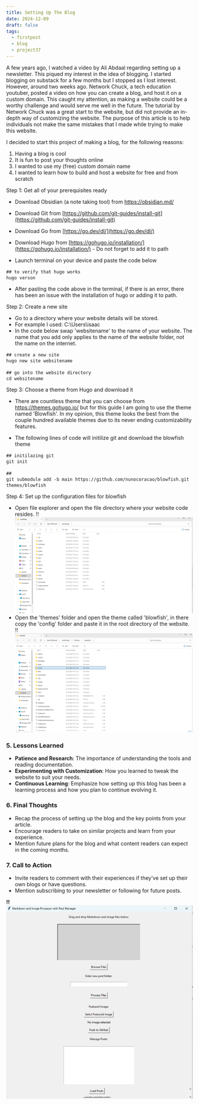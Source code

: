 ```yaml
---
title: Setting Up The Blog
date: 2024-12-09
draft: false
tags:
  - firstpost
  - blog
  - project37
---
```



A few years ago, I watched a video by Ali Abdaal regarding setting up a newsletter. This piqued my interest in the idea of blogging. I started blogging on substack for a few months but I stopped as I lost interest. However, around two weeks ago. Network Chuck, a tech education youtuber, posted a video on how you can create a blog, and host it on a custom domain. This caught my attention, as making a website could be a worthy challenge and would serve me well in the future. The tutorial by Network Chuck was a great start to the website, but did not provide an in-depth way of customizing the website. The purpose of this article is to help individuals not make the same mistakes that I made while trying to make this website.


I decided to start this project of making a blog, for the following reasons:
1. Having a blog is cool
2. It is fun to post your thoughts online
3. I wanted to use my (free) custom domain name
4. I wanted to learn how to build and host a website for free and from scratch


Step 1: Get all of your prerequisites ready

- Download Obsidian (a note taking tool) from https://obsidian.md/
- Download Git from [https://github.com/git-guides/install-git](https://github.com/git-guides/install-git)
- Download Go from [https://go.dev/dl/](https://go.dev/dl/)
- Download Hugo from [https://gohugo.io/installation/](https://gohugo.io/installation/) - Do not forget to add it to path

- Launch terminal on your device and paste the code below

```
## to verify that hugo works
hugo verson
```

- After pasting the code above in the terminal, if there is an error, there has been an issue with the installation of hugo or adding it to path.

Step 2: Create a new site

- Go to a directory where your website details will be stored. 
- For example I used: C:\Users\isaac
- In the code below swap 'websitename' to the name of your website. The name that you add only applies to the name of the website folder, not the name on the internet.

```
## create a new site
hugo new site websitename

## go into the website directory
cd websitename
```

Step 3: Choose a theme from Hugo and download it

- There are countless theme that you can choose from https://themes.gohugo.io/ but for this guide I am going to use the theme named 'Blowfish'. In my opinion, this theme looks the best from the couple hundred available themes due to its never ending customizability features. 

- The following lines of code will initilize git and download the blowfish theme
```
## initilazing git
git init

##
git submodule add -b main https://github.com/nunocoracao/blowfish.git themes/blowfish
```


Step 4: Set up the configuration files for blowfish

- Open file explorer and open the file directory where your website code resides. 
!!![Image Description](Pasted%20image%2020241210103039.png)
- Open the 'themes' folder and open the theme called 'blowfish', in there copy the 'config' folder and paste it in the root directory of the website. 
 !!![Image Description](Pasted%20image%2020241210103927.png)








### 5. **Lessons Learned**

- **Patience and Research**: The importance of understanding the tools and reading documentation.
- **Experimenting with Customization**: How you learned to tweak the website to suit your needs.
- **Continuous Learning**: Emphasize how setting up this blog has been a learning process and how you plan to continue evolving it.

### 6. **Final Thoughts**

- Recap the process of setting up the blog and the key points from your article.
- Encourage readers to take on similar projects and learn from your experience.
- Mention future plans for the blog and what content readers can expect in the coming months.

### 7. **Call to Action**

- Invite readers to comment with their experiences if they’ve set up their own blogs or have questions.
- Mention subscribing to your newsletter or following for future posts.

**!!![Image Description](Pasted%20image%2020241210082422.png)**